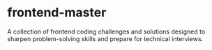 # frontend-master
A collection of frontend coding challenges and solutions designed to sharpen problem-solving skills and prepare for technical interviews.

